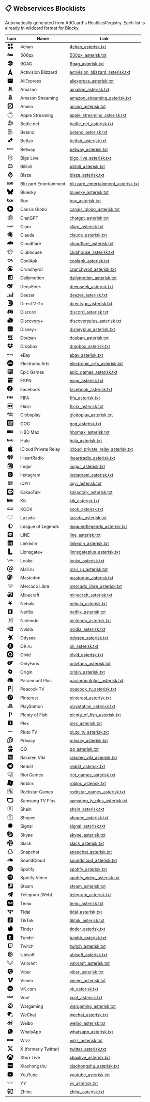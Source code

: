 ## 📋 Webservices Blocklists
Automatically generated from AdGuard's HostlistsRegistry. Each list is already in wildcard format for Blocky.

| Icon | Name | Link |
|------|------|------|
| <img src="icons/4chan.svg" width="20" height="20"/> | 4chan | [4chan_asterisk.txt](https://Cebeerre.github.io/dnsblocklists/webservices/4chan_asterisk.txt) |
| <img src="icons/500px.svg" width="20" height="20"/> | 500px | [500px_asterisk.txt](https://Cebeerre.github.io/dnsblocklists/webservices/500px_asterisk.txt) |
| <img src="icons/9gag.svg" width="20" height="20"/> | 9GAG | [9gag_asterisk.txt](https://Cebeerre.github.io/dnsblocklists/webservices/9gag_asterisk.txt) |
| <img src="icons/activision_blizzard.svg" width="20" height="20"/> | Activision Blizzard | [activision_blizzard_asterisk.txt](https://Cebeerre.github.io/dnsblocklists/webservices/activision_blizzard_asterisk.txt) |
| <img src="icons/aliexpress.svg" width="20" height="20"/> | AliExpress | [aliexpress_asterisk.txt](https://Cebeerre.github.io/dnsblocklists/webservices/aliexpress_asterisk.txt) |
| <img src="icons/amazon.svg" width="20" height="20"/> | Amazon | [amazon_asterisk.txt](https://Cebeerre.github.io/dnsblocklists/webservices/amazon_asterisk.txt) |
| <img src="icons/amazon_streaming.svg" width="20" height="20"/> | Amazon Streaming | [amazon_streaming_asterisk.txt](https://Cebeerre.github.io/dnsblocklists/webservices/amazon_streaming_asterisk.txt) |
| <img src="icons/amino.svg" width="20" height="20"/> | Amino | [amino_asterisk.txt](https://Cebeerre.github.io/dnsblocklists/webservices/amino_asterisk.txt) |
| <img src="icons/apple_streaming.svg" width="20" height="20"/> | Apple Streaming | [apple_streaming_asterisk.txt](https://Cebeerre.github.io/dnsblocklists/webservices/apple_streaming_asterisk.txt) |
| <img src="icons/battle_net.svg" width="20" height="20"/> | Battle.net | [battle_net_asterisk.txt](https://Cebeerre.github.io/dnsblocklists/webservices/battle_net_asterisk.txt) |
| <img src="icons/betano.svg" width="20" height="20"/> | Betano | [betano_asterisk.txt](https://Cebeerre.github.io/dnsblocklists/webservices/betano_asterisk.txt) |
| <img src="icons/betfair.svg" width="20" height="20"/> | Betfair | [betfair_asterisk.txt](https://Cebeerre.github.io/dnsblocklists/webservices/betfair_asterisk.txt) |
| <img src="icons/betway.svg" width="20" height="20"/> | Betway | [betway_asterisk.txt](https://Cebeerre.github.io/dnsblocklists/webservices/betway_asterisk.txt) |
| <img src="icons/bigo_live.svg" width="20" height="20"/> | Bigo Live | [bigo_live_asterisk.txt](https://Cebeerre.github.io/dnsblocklists/webservices/bigo_live_asterisk.txt) |
| <img src="icons/bilibili.svg" width="20" height="20"/> | Bilibili | [bilibili_asterisk.txt](https://Cebeerre.github.io/dnsblocklists/webservices/bilibili_asterisk.txt) |
| <img src="icons/blaze.svg" width="20" height="20"/> | Blaze | [blaze_asterisk.txt](https://Cebeerre.github.io/dnsblocklists/webservices/blaze_asterisk.txt) |
| <img src="icons/blizzard_entertainment.svg" width="20" height="20"/> | Blizzard Entertainment | [blizzard_entertainment_asterisk.txt](https://Cebeerre.github.io/dnsblocklists/webservices/blizzard_entertainment_asterisk.txt) |
| <img src="icons/bluesky.svg" width="20" height="20"/> | Bluesky | [bluesky_asterisk.txt](https://Cebeerre.github.io/dnsblocklists/webservices/bluesky_asterisk.txt) |
| <img src="icons/box.svg" width="20" height="20"/> | Box | [box_asterisk.txt](https://Cebeerre.github.io/dnsblocklists/webservices/box_asterisk.txt) |
| <img src="icons/canais_globo.svg" width="20" height="20"/> | Canais Globo | [canais_globo_asterisk.txt](https://Cebeerre.github.io/dnsblocklists/webservices/canais_globo_asterisk.txt) |
| <img src="icons/chatgpt.svg" width="20" height="20"/> | ChatGPT | [chatgpt_asterisk.txt](https://Cebeerre.github.io/dnsblocklists/webservices/chatgpt_asterisk.txt) |
| <img src="icons/claro.svg" width="20" height="20"/> | Claro | [claro_asterisk.txt](https://Cebeerre.github.io/dnsblocklists/webservices/claro_asterisk.txt) |
| <img src="icons/claude.svg" width="20" height="20"/> | Claude | [claude_asterisk.txt](https://Cebeerre.github.io/dnsblocklists/webservices/claude_asterisk.txt) |
| <img src="icons/cloudflare.svg" width="20" height="20"/> | Cloudflare | [cloudflare_asterisk.txt](https://Cebeerre.github.io/dnsblocklists/webservices/cloudflare_asterisk.txt) |
| <img src="icons/clubhouse.svg" width="20" height="20"/> | Clubhouse | [clubhouse_asterisk.txt](https://Cebeerre.github.io/dnsblocklists/webservices/clubhouse_asterisk.txt) |
| <img src="icons/coolapk.svg" width="20" height="20"/> | CoolApk | [coolapk_asterisk.txt](https://Cebeerre.github.io/dnsblocklists/webservices/coolapk_asterisk.txt) |
| <img src="icons/crunchyroll.svg" width="20" height="20"/> | Crunchyroll | [crunchyroll_asterisk.txt](https://Cebeerre.github.io/dnsblocklists/webservices/crunchyroll_asterisk.txt) |
| <img src="icons/dailymotion.svg" width="20" height="20"/> | Dailymotion | [dailymotion_asterisk.txt](https://Cebeerre.github.io/dnsblocklists/webservices/dailymotion_asterisk.txt) |
| <img src="icons/deepseek.svg" width="20" height="20"/> | DeepSeek | [deepseek_asterisk.txt](https://Cebeerre.github.io/dnsblocklists/webservices/deepseek_asterisk.txt) |
| <img src="icons/deezer.svg" width="20" height="20"/> | Deezer | [deezer_asterisk.txt](https://Cebeerre.github.io/dnsblocklists/webservices/deezer_asterisk.txt) |
| <img src="icons/directvgo.svg" width="20" height="20"/> | DirecTV Go | [directvgo_asterisk.txt](https://Cebeerre.github.io/dnsblocklists/webservices/directvgo_asterisk.txt) |
| <img src="icons/discord.svg" width="20" height="20"/> | Discord | [discord_asterisk.txt](https://Cebeerre.github.io/dnsblocklists/webservices/discord_asterisk.txt) |
| <img src="icons/discoveryplus.svg" width="20" height="20"/> | Discovery+ | [discoveryplus_asterisk.txt](https://Cebeerre.github.io/dnsblocklists/webservices/discoveryplus_asterisk.txt) |
| <img src="icons/disneyplus.svg" width="20" height="20"/> | Disney+ | [disneyplus_asterisk.txt](https://Cebeerre.github.io/dnsblocklists/webservices/disneyplus_asterisk.txt) |
| <img src="icons/douban.svg" width="20" height="20"/> | Douban | [douban_asterisk.txt](https://Cebeerre.github.io/dnsblocklists/webservices/douban_asterisk.txt) |
| <img src="icons/dropbox.svg" width="20" height="20"/> | Dropbox | [dropbox_asterisk.txt](https://Cebeerre.github.io/dnsblocklists/webservices/dropbox_asterisk.txt) |
| <img src="icons/ebay.svg" width="20" height="20"/> | eBay | [ebay_asterisk.txt](https://Cebeerre.github.io/dnsblocklists/webservices/ebay_asterisk.txt) |
| <img src="icons/electronic_arts.svg" width="20" height="20"/> | Electronic Arts | [electronic_arts_asterisk.txt](https://Cebeerre.github.io/dnsblocklists/webservices/electronic_arts_asterisk.txt) |
| <img src="icons/epic_games.svg" width="20" height="20"/> | Epic Games | [epic_games_asterisk.txt](https://Cebeerre.github.io/dnsblocklists/webservices/epic_games_asterisk.txt) |
| <img src="icons/espn.svg" width="20" height="20"/> | ESPN | [espn_asterisk.txt](https://Cebeerre.github.io/dnsblocklists/webservices/espn_asterisk.txt) |
| <img src="icons/facebook.svg" width="20" height="20"/> | Facebook | [facebook_asterisk.txt](https://Cebeerre.github.io/dnsblocklists/webservices/facebook_asterisk.txt) |
| <img src="icons/fifa.svg" width="20" height="20"/> | FIFA | [fifa_asterisk.txt](https://Cebeerre.github.io/dnsblocklists/webservices/fifa_asterisk.txt) |
| <img src="icons/flickr.svg" width="20" height="20"/> | Flickr | [flickr_asterisk.txt](https://Cebeerre.github.io/dnsblocklists/webservices/flickr_asterisk.txt) |
| <img src="icons/globoplay.svg" width="20" height="20"/> | Globoplay | [globoplay_asterisk.txt](https://Cebeerre.github.io/dnsblocklists/webservices/globoplay_asterisk.txt) |
| <img src="icons/gog.svg" width="20" height="20"/> | GOG | [gog_asterisk.txt](https://Cebeerre.github.io/dnsblocklists/webservices/gog_asterisk.txt) |
| <img src="icons/hbomax.svg" width="20" height="20"/> | HBO Max | [hbomax_asterisk.txt](https://Cebeerre.github.io/dnsblocklists/webservices/hbomax_asterisk.txt) |
| <img src="icons/hulu.svg" width="20" height="20"/> | Hulu | [hulu_asterisk.txt](https://Cebeerre.github.io/dnsblocklists/webservices/hulu_asterisk.txt) |
| <img src="icons/icloud_private_relay.svg" width="20" height="20"/> | iCloud Private Relay | [icloud_private_relay_asterisk.txt](https://Cebeerre.github.io/dnsblocklists/webservices/icloud_private_relay_asterisk.txt) |
| <img src="icons/iheartradio.svg" width="20" height="20"/> | iHeartRadio | [iheartradio_asterisk.txt](https://Cebeerre.github.io/dnsblocklists/webservices/iheartradio_asterisk.txt) |
| <img src="icons/imgur.svg" width="20" height="20"/> | Imgur | [imgur_asterisk.txt](https://Cebeerre.github.io/dnsblocklists/webservices/imgur_asterisk.txt) |
| <img src="icons/instagram.svg" width="20" height="20"/> | Instagram | [instagram_asterisk.txt](https://Cebeerre.github.io/dnsblocklists/webservices/instagram_asterisk.txt) |
| <img src="icons/iqiyi.svg" width="20" height="20"/> | iQIYI | [iqiyi_asterisk.txt](https://Cebeerre.github.io/dnsblocklists/webservices/iqiyi_asterisk.txt) |
| <img src="icons/kakaotalk.svg" width="20" height="20"/> | KakaoTalk | [kakaotalk_asterisk.txt](https://Cebeerre.github.io/dnsblocklists/webservices/kakaotalk_asterisk.txt) |
| <img src="icons/kik.svg" width="20" height="20"/> | Kik | [kik_asterisk.txt](https://Cebeerre.github.io/dnsblocklists/webservices/kik_asterisk.txt) |
| <img src="icons/kook.svg" width="20" height="20"/> | KOOK | [kook_asterisk.txt](https://Cebeerre.github.io/dnsblocklists/webservices/kook_asterisk.txt) |
| <img src="icons/lazada.svg" width="20" height="20"/> | Lazada | [lazada_asterisk.txt](https://Cebeerre.github.io/dnsblocklists/webservices/lazada_asterisk.txt) |
| <img src="icons/leagueoflegends.svg" width="20" height="20"/> | League of Legends | [leagueoflegends_asterisk.txt](https://Cebeerre.github.io/dnsblocklists/webservices/leagueoflegends_asterisk.txt) |
| <img src="icons/line.svg" width="20" height="20"/> | LINE | [line_asterisk.txt](https://Cebeerre.github.io/dnsblocklists/webservices/line_asterisk.txt) |
| <img src="icons/linkedin.svg" width="20" height="20"/> | LinkedIn | [linkedin_asterisk.txt](https://Cebeerre.github.io/dnsblocklists/webservices/linkedin_asterisk.txt) |
| <img src="icons/lionsgateplus.svg" width="20" height="20"/> | Lionsgate+ | [lionsgateplus_asterisk.txt](https://Cebeerre.github.io/dnsblocklists/webservices/lionsgateplus_asterisk.txt) |
| <img src="icons/looke.svg" width="20" height="20"/> | Looke | [looke_asterisk.txt](https://Cebeerre.github.io/dnsblocklists/webservices/looke_asterisk.txt) |
| <img src="icons/mail_ru.svg" width="20" height="20"/> | Mail.ru | [mail_ru_asterisk.txt](https://Cebeerre.github.io/dnsblocklists/webservices/mail_ru_asterisk.txt) |
| <img src="icons/mastodon.svg" width="20" height="20"/> | Mastodon | [mastodon_asterisk.txt](https://Cebeerre.github.io/dnsblocklists/webservices/mastodon_asterisk.txt) |
| <img src="icons/mercado_libre.svg" width="20" height="20"/> | Mercado Libre | [mercado_libre_asterisk.txt](https://Cebeerre.github.io/dnsblocklists/webservices/mercado_libre_asterisk.txt) |
| <img src="icons/minecraft.svg" width="20" height="20"/> | Minecraft | [minecraft_asterisk.txt](https://Cebeerre.github.io/dnsblocklists/webservices/minecraft_asterisk.txt) |
| <img src="icons/nebula.svg" width="20" height="20"/> | Nebula | [nebula_asterisk.txt](https://Cebeerre.github.io/dnsblocklists/webservices/nebula_asterisk.txt) |
| <img src="icons/netflix.svg" width="20" height="20"/> | Netflix | [netflix_asterisk.txt](https://Cebeerre.github.io/dnsblocklists/webservices/netflix_asterisk.txt) |
| <img src="icons/nintendo.svg" width="20" height="20"/> | Nintendo | [nintendo_asterisk.txt](https://Cebeerre.github.io/dnsblocklists/webservices/nintendo_asterisk.txt) |
| <img src="icons/nvidia.svg" width="20" height="20"/> | Nvidia | [nvidia_asterisk.txt](https://Cebeerre.github.io/dnsblocklists/webservices/nvidia_asterisk.txt) |
| <img src="icons/odysee.svg" width="20" height="20"/> | Odysee | [odysee_asterisk.txt](https://Cebeerre.github.io/dnsblocklists/webservices/odysee_asterisk.txt) |
| <img src="icons/ok.svg" width="20" height="20"/> | OK.ru | [ok_asterisk.txt](https://Cebeerre.github.io/dnsblocklists/webservices/ok_asterisk.txt) |
| <img src="icons/olvid.svg" width="20" height="20"/> | Olvid | [olvid_asterisk.txt](https://Cebeerre.github.io/dnsblocklists/webservices/olvid_asterisk.txt) |
| <img src="icons/onlyfans.svg" width="20" height="20"/> | OnlyFans | [onlyfans_asterisk.txt](https://Cebeerre.github.io/dnsblocklists/webservices/onlyfans_asterisk.txt) |
| <img src="icons/origin.svg" width="20" height="20"/> | Origin | [origin_asterisk.txt](https://Cebeerre.github.io/dnsblocklists/webservices/origin_asterisk.txt) |
| <img src="icons/paramountplus.svg" width="20" height="20"/> | Paramount Plus | [paramountplus_asterisk.txt](https://Cebeerre.github.io/dnsblocklists/webservices/paramountplus_asterisk.txt) |
| <img src="icons/peacock_tv.svg" width="20" height="20"/> | Peacock TV | [peacock_tv_asterisk.txt](https://Cebeerre.github.io/dnsblocklists/webservices/peacock_tv_asterisk.txt) |
| <img src="icons/pinterest.svg" width="20" height="20"/> | Pinterest | [pinterest_asterisk.txt](https://Cebeerre.github.io/dnsblocklists/webservices/pinterest_asterisk.txt) |
| <img src="icons/playstation.svg" width="20" height="20"/> | PlayStation | [playstation_asterisk.txt](https://Cebeerre.github.io/dnsblocklists/webservices/playstation_asterisk.txt) |
| <img src="icons/plenty_of_fish.svg" width="20" height="20"/> | Plenty of Fish | [plenty_of_fish_asterisk.txt](https://Cebeerre.github.io/dnsblocklists/webservices/plenty_of_fish_asterisk.txt) |
| <img src="icons/plex.svg" width="20" height="20"/> | Plex | [plex_asterisk.txt](https://Cebeerre.github.io/dnsblocklists/webservices/plex_asterisk.txt) |
| <img src="icons/pluto_tv.svg" width="20" height="20"/> | Pluto TV | [pluto_tv_asterisk.txt](https://Cebeerre.github.io/dnsblocklists/webservices/pluto_tv_asterisk.txt) |
| <img src="icons/privacy.svg" width="20" height="20"/> | Privacy | [privacy_asterisk.txt](https://Cebeerre.github.io/dnsblocklists/webservices/privacy_asterisk.txt) |
| <img src="icons/qq.svg" width="20" height="20"/> | QQ | [qq_asterisk.txt](https://Cebeerre.github.io/dnsblocklists/webservices/qq_asterisk.txt) |
| <img src="icons/rakuten_viki.svg" width="20" height="20"/> | Rakuten Viki | [rakuten_viki_asterisk.txt](https://Cebeerre.github.io/dnsblocklists/webservices/rakuten_viki_asterisk.txt) |
| <img src="icons/reddit.svg" width="20" height="20"/> | Reddit | [reddit_asterisk.txt](https://Cebeerre.github.io/dnsblocklists/webservices/reddit_asterisk.txt) |
| <img src="icons/riot_games.svg" width="20" height="20"/> | Riot Games | [riot_games_asterisk.txt](https://Cebeerre.github.io/dnsblocklists/webservices/riot_games_asterisk.txt) |
| <img src="icons/roblox.svg" width="20" height="20"/> | Roblox | [roblox_asterisk.txt](https://Cebeerre.github.io/dnsblocklists/webservices/roblox_asterisk.txt) |
| <img src="icons/rockstar_games.svg" width="20" height="20"/> | Rockstar Games | [rockstar_games_asterisk.txt](https://Cebeerre.github.io/dnsblocklists/webservices/rockstar_games_asterisk.txt) |
| <img src="icons/samsung_tv_plus.svg" width="20" height="20"/> | Samsung TV Plus | [samsung_tv_plus_asterisk.txt](https://Cebeerre.github.io/dnsblocklists/webservices/samsung_tv_plus_asterisk.txt) |
| <img src="icons/shein.svg" width="20" height="20"/> | Shein | [shein_asterisk.txt](https://Cebeerre.github.io/dnsblocklists/webservices/shein_asterisk.txt) |
| <img src="icons/shopee.svg" width="20" height="20"/> | Shopee | [shopee_asterisk.txt](https://Cebeerre.github.io/dnsblocklists/webservices/shopee_asterisk.txt) |
| <img src="icons/signal.svg" width="20" height="20"/> | Signal | [signal_asterisk.txt](https://Cebeerre.github.io/dnsblocklists/webservices/signal_asterisk.txt) |
| <img src="icons/skype.svg" width="20" height="20"/> | Skype | [skype_asterisk.txt](https://Cebeerre.github.io/dnsblocklists/webservices/skype_asterisk.txt) |
| <img src="icons/slack.svg" width="20" height="20"/> | Slack | [slack_asterisk.txt](https://Cebeerre.github.io/dnsblocklists/webservices/slack_asterisk.txt) |
| <img src="icons/snapchat.svg" width="20" height="20"/> | Snapchat | [snapchat_asterisk.txt](https://Cebeerre.github.io/dnsblocklists/webservices/snapchat_asterisk.txt) |
| <img src="icons/soundcloud.svg" width="20" height="20"/> | SoundCloud | [soundcloud_asterisk.txt](https://Cebeerre.github.io/dnsblocklists/webservices/soundcloud_asterisk.txt) |
| <img src="icons/spotify.svg" width="20" height="20"/> | Spotify | [spotify_asterisk.txt](https://Cebeerre.github.io/dnsblocklists/webservices/spotify_asterisk.txt) |
| <img src="icons/spotify_video.svg" width="20" height="20"/> | Spotify Video | [spotify_video_asterisk.txt](https://Cebeerre.github.io/dnsblocklists/webservices/spotify_video_asterisk.txt) |
| <img src="icons/steam.svg" width="20" height="20"/> | Steam | [steam_asterisk.txt](https://Cebeerre.github.io/dnsblocklists/webservices/steam_asterisk.txt) |
| <img src="icons/telegram.svg" width="20" height="20"/> | Telegram (Web) | [telegram_asterisk.txt](https://Cebeerre.github.io/dnsblocklists/webservices/telegram_asterisk.txt) |
| <img src="icons/temu.svg" width="20" height="20"/> | Temu | [temu_asterisk.txt](https://Cebeerre.github.io/dnsblocklists/webservices/temu_asterisk.txt) |
| <img src="icons/tidal.svg" width="20" height="20"/> | Tidal | [tidal_asterisk.txt](https://Cebeerre.github.io/dnsblocklists/webservices/tidal_asterisk.txt) |
| <img src="icons/tiktok.svg" width="20" height="20"/> | TikTok | [tiktok_asterisk.txt](https://Cebeerre.github.io/dnsblocklists/webservices/tiktok_asterisk.txt) |
| <img src="icons/tinder.svg" width="20" height="20"/> | Tinder | [tinder_asterisk.txt](https://Cebeerre.github.io/dnsblocklists/webservices/tinder_asterisk.txt) |
| <img src="icons/tumblr.svg" width="20" height="20"/> | Tumblr | [tumblr_asterisk.txt](https://Cebeerre.github.io/dnsblocklists/webservices/tumblr_asterisk.txt) |
| <img src="icons/twitch.svg" width="20" height="20"/> | Twitch | [twitch_asterisk.txt](https://Cebeerre.github.io/dnsblocklists/webservices/twitch_asterisk.txt) |
| <img src="icons/ubisoft.svg" width="20" height="20"/> | Ubisoft | [ubisoft_asterisk.txt](https://Cebeerre.github.io/dnsblocklists/webservices/ubisoft_asterisk.txt) |
| <img src="icons/valorant.svg" width="20" height="20"/> | Valorant | [valorant_asterisk.txt](https://Cebeerre.github.io/dnsblocklists/webservices/valorant_asterisk.txt) |
| <img src="icons/viber.svg" width="20" height="20"/> | Viber | [viber_asterisk.txt](https://Cebeerre.github.io/dnsblocklists/webservices/viber_asterisk.txt) |
| <img src="icons/vimeo.svg" width="20" height="20"/> | Vimeo | [vimeo_asterisk.txt](https://Cebeerre.github.io/dnsblocklists/webservices/vimeo_asterisk.txt) |
| <img src="icons/vk.svg" width="20" height="20"/> | VK.com | [vk_asterisk.txt](https://Cebeerre.github.io/dnsblocklists/webservices/vk_asterisk.txt) |
| <img src="icons/voot.svg" width="20" height="20"/> | Voot | [voot_asterisk.txt](https://Cebeerre.github.io/dnsblocklists/webservices/voot_asterisk.txt) |
| <img src="icons/wargaming.svg" width="20" height="20"/> | Wargaming | [wargaming_asterisk.txt](https://Cebeerre.github.io/dnsblocklists/webservices/wargaming_asterisk.txt) |
| <img src="icons/wechat.svg" width="20" height="20"/> | WeChat | [wechat_asterisk.txt](https://Cebeerre.github.io/dnsblocklists/webservices/wechat_asterisk.txt) |
| <img src="icons/weibo.svg" width="20" height="20"/> | Weibo | [weibo_asterisk.txt](https://Cebeerre.github.io/dnsblocklists/webservices/weibo_asterisk.txt) |
| <img src="icons/whatsapp.svg" width="20" height="20"/> | WhatsApp | [whatsapp_asterisk.txt](https://Cebeerre.github.io/dnsblocklists/webservices/whatsapp_asterisk.txt) |
| <img src="icons/wizz.svg" width="20" height="20"/> | Wizz | [wizz_asterisk.txt](https://Cebeerre.github.io/dnsblocklists/webservices/wizz_asterisk.txt) |
| <img src="icons/twitter.svg" width="20" height="20"/> | X (formerly Twitter) | [twitter_asterisk.txt](https://Cebeerre.github.io/dnsblocklists/webservices/twitter_asterisk.txt) |
| <img src="icons/xboxlive.svg" width="20" height="20"/> | Xbox Live | [xboxlive_asterisk.txt](https://Cebeerre.github.io/dnsblocklists/webservices/xboxlive_asterisk.txt) |
| <img src="icons/xiaohongshu.svg" width="20" height="20"/> | Xiaohongshu | [xiaohongshu_asterisk.txt](https://Cebeerre.github.io/dnsblocklists/webservices/xiaohongshu_asterisk.txt) |
| <img src="icons/youtube.svg" width="20" height="20"/> | YouTube | [youtube_asterisk.txt](https://Cebeerre.github.io/dnsblocklists/webservices/youtube_asterisk.txt) |
| <img src="icons/yy.svg" width="20" height="20"/> | YY | [yy_asterisk.txt](https://Cebeerre.github.io/dnsblocklists/webservices/yy_asterisk.txt) |
| <img src="icons/zhihu.svg" width="20" height="20"/> | Zhihu | [zhihu_asterisk.txt](https://Cebeerre.github.io/dnsblocklists/webservices/zhihu_asterisk.txt) |
